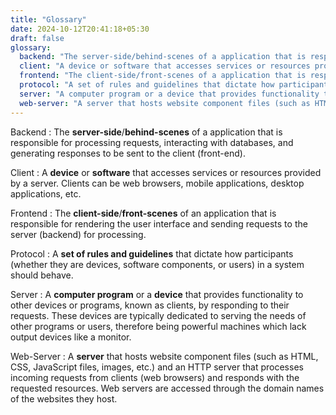 ```yaml
---
title: "Glossary"
date: 2024-10-12T20:41:18+05:30
draft: false
glossary:
  backend: "The server-side/behind-scenes of a application that is responsible for processing requests, interacting with databases, and generating responses to be sent to the client (front-end)."
  client: "A device or software that accesses services or resources provided by a server. Clients can be web browsers, mobile applications, desktop applications, etc."
  frontend: "The client-side/front-scenes of a application that is responsible for rendering the user interface and sending requests to the server (backend) for processing."
  protocol: "A set of rules and guidelines that dictate how participants (whether they are devices, software components, or users) in a system should behave."
  server: "A computer program or a device that provides functionality to other devices or programs, known as clients, by responding to their requests. These devices are typically dedicated to serving the needs of other programs or users, therefore being powerful machines which lack output devices like a monitor."
  web-server: "A server that hosts website component files (such as HTML, CSS, JavaScript files, images, etc.) and an HTTP server that processes incoming requests from clients (web browsers) and responds with the requested resources. Web servers are accessed through the domain names of the websites they host."
---
```


Backend
:   The **server-side**/**behind-scenes** of a application that is responsible for processing requests, interacting with databases, and generating responses to be sent to the client (front-end).

Client
:   A **device** or **software** that accesses services or resources provided by a server. Clients can be web browsers, mobile applications, desktop applications, etc.

Frontend
:   The **client-side**/**front-scenes** of an application that is responsible for rendering the user interface and sending requests to the server (backend) for processing.

Protocol
:   A **set of rules and guidelines** that dictate how participants (whether they are devices, software components, or users) in a system should behave.

Server
:  A **computer program** or a **device** that provides functionality to other devices or programs, known as clients, by responding to their requests. These devices are typically dedicated to serving the needs of other programs or users, therefore being powerful machines which lack output devices like a monitor.

Web-Server
:   A **server** that hosts website component files (such as HTML, CSS, JavaScript files, images, etc.) and an HTTP server that processes incoming requests from clients (web browsers) and responds with the requested resources. Web servers are accessed through the domain names of the websites they host.
